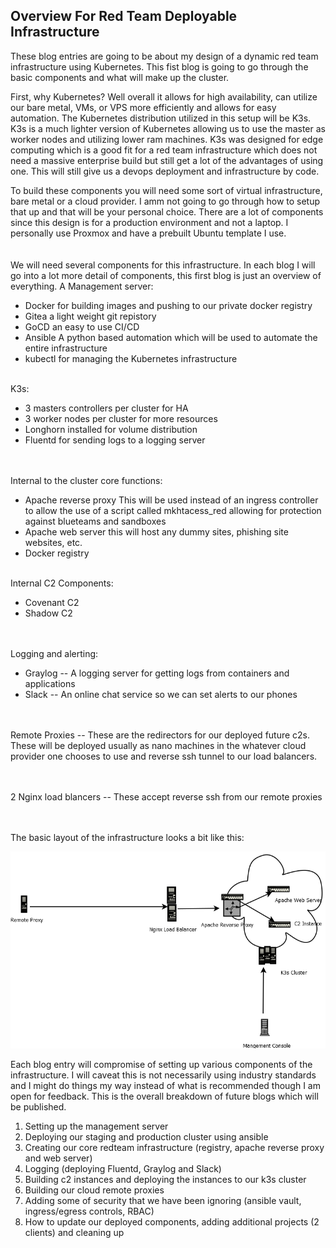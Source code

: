 ## **Overview For Red Team Deployable Infrastructure**

These blog entries are going to be about my design of a dynamic red team infrastructure using Kubernetes.  This fist blog is going to go through the basic components and what will make up the cluster.   

First, why Kubernetes?  Well overall it allows for high availability, can utilize our bare metal, VMs, or VPS more efficiently and allows for easy automation.  The Kubernetes distribution utilized in this setup will be K3s.  K3s is a much lighter version of Kubernetes allowing us to use the master as worker nodes and utilizing lower ram machines.  K3s was designed for edge computing which is a good fit for a red team infrastructure which does not need a massive enterprise build but still get a lot of the advantages of using one.  This will still give us a devops deployment and infrastructure by code.  

To build these components you will need some sort of virtual infrastructure, bare metal or a cloud provider.  I amm not going to go through how to setup that up and that will be your personal choice.  There are a lot of components since this design is for a production environment and not a laptop.  I personally use Proxmox and have a prebuilt Ubuntu template I use.  
<br/><br/>
We will need several components for this infrastructure.   In each blog I will go into a lot more detail of components, this first blog is just an overview of everything. 
A Management server:
- Docker  for building images and pushing to our private docker registry
- Gitea  a light weight git repistory
- GoCD  an easy to use CI/CD
- Ansible  A python based automation which will be used to automate the entire infrastructure 
- kubectl  for managing the Kubernetes infrastructure
<br/><br/>

K3s:
- 3 masters controllers per cluster for HA
- 3 worker nodes per cluster for more resources
- Longhorn installed for volume distribution 
- Fluentd  for sending logs to a logging server

<br/><br/>
Internal to the cluster core functions:
- Apache reverse proxy  This will be used instead of an ingress controller to allow the use of a script called mkhtacess_red allowing for protection against blueteams and sandboxes
- Apache web server  this will host any dummy sites, phishing site websites, etc.
- Docker registry
<br/><br/>

Internal C2 Components:
  - Covenant C2
  - Shadow C2
  
<br/><br/>
Logging and alerting:
- Graylog -- A logging server for getting logs from containers and applications
- Slack -- An online chat service so we can set alerts to our phones

<br/><br/>
Remote Proxies -- These are the redirectors for our deployed future c2s.  These will be deployed usually as nano machines in the whatever cloud provider one chooses to use and reverse ssh tunnel to our load balancers.

<br/><br/>
2 Nginx load blancers -- These accept reverse ssh from our remote proxies 

<br/><br/>
The basic layout of the infrastructure looks a bit like this:


![basicdiagram](../images/basicdiagram.png)


Each blog entry will compromise of setting up various components of the infrastructure.  I will caveat this is not necessarily using industry standards and I might do things my way instead of what is recommended though I am open for feedback.  This is the overall breakdown of future blogs which will be published.  
  
1. Setting up the management server
2. Deploying our staging and production cluster using ansible
3. Creating our core redteam infrastructure (registry, apache reverse proxy and web server)
4. Logging (deploying Fluentd, Graylog and Slack)
5. Building c2 instances and deploying the instances to our k3s cluster
6. Building our cloud remote proxies
7. Adding some of security that we have been ignoring (ansible vault, ingress/egress controls, RBAC)
8. How to update our deployed components, adding additional projects (2 clients) and cleaning up

